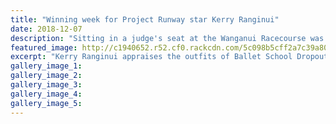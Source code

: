 ```yaml
---
title: "Winning week for Project Runway star Kerry Ranginui"
date: 2018-12-07
description: "Sitting in a judge's seat at the Wanganui Racecourse was a nice change of pace for Kerry Ranginui..."
featured_image: http://c1940652.r52.cf0.rackcdn.com/5c098b5cff2a7c39a8000fdb/kerry-looking.325jpg.jpg
excerpt: "Kerry Ranginui appraises the outfits of Ballet School Dropouts Dahlia Dangerous and Trillian at the Whanganui Christmas at the Races event."
gallery_image_1: 
gallery_image_2: 
gallery_image_3: 
gallery_image_4: 
gallery_image_5: 
---
```

